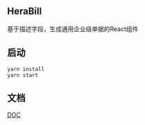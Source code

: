 ## HeraBill

基于描述字段，生成通用企业级单据的React组件

## 启动

```shell
yarn install
yarn start
```

## 文档

[DOC](https://github.com/edeity/HeraBill/tree/master/public/home.md)



